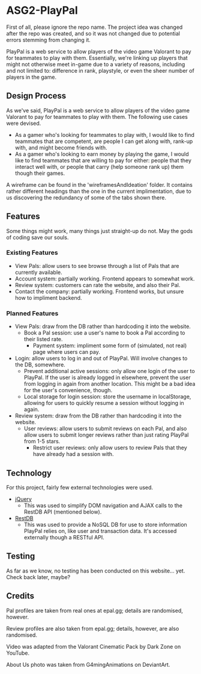 # ASG2-PlayPal

First of all, please ignore the repo name. The project idea was changed after the repo was created, and so it was not changed due to potential errors stemming from changing it.

PlayPal is a web service to allow players of the video game Valorant to pay for teammates to play with them. Essentially, we're linking up players that might not otherwise meet in-game due to a variety of reasons, including and not limited to: difference in rank, playstyle, or even the sheer number of players in the game.

## Design Process

As we've said, PlayPal is a web service to allow players of the video game Valorant to pay for teammates to play with them. The following use cases were devised.

- As a gamer who's looking for teammates to play with, I would like to find teammates that are competent, are people I can get along with, rank-up with, and might become friends with.
- As a gamer who's looking to earn money by playing the game, I would like to find teammates that are willing to pay for either: people that they interact well with, or people that carry (help someone rank up) them though their games.

A wireframe can be found in the 'wireframesAndIdeation' folder. It contains rather different headings than the one in the current implimentation, due to us discovering the redundancy of some of the tabs shown there.

## Features

Some things might work, many things just straight-up do not. May the gods of coding save our souls.

### Existing Features

- View Pals: allow users to see browse through a list of Pals that are currently available.
- Account system: partially working. Frontend appears to somewhat work.
- Review system: customers can rate the website, and also their Pal.
- Contact the company: partially working. Frontend works, but unsure how to impliment backend.

### Planned Features

- View Pals: draw from the DB rather than hardcoding it into the website.
  - Book a Pal session: use a user's name to book a Pal according to their listed rate.
    - Payment system: impliment some form of (simulated, not real) page where users can pay.
- Login: allow users to log in and out of PlayPal. Will involve changes to the DB, somewhere.
  - Prevent additional active sessions: only allow one login of the user to PlayPal. If the user is already logged in elsewhere, prevent the user from logging in again from another location. This might be a bad idea for the user's convenience, though.
  - Local storage for login session: store the username in localStorage, allowing for users to quickly resume a session without logging in again.
- Review system: draw from the DB rather than hardcoding it into the website.
  - User reviews: allow users to submit reviews on each Pal, and also allow users to submit longer reviews rather than just rating PlayPal from 1-5 stars.
    - Restrict user reviews: only allow users to review Pals that they have already had a session with.

## Technology

For this project, fairly few external technologies were used.

- [jQuery](https://jquery.com/)
  - This was used to simplify DOM navigation and AJAX calls to the RestDB API (mentioned below).
- [RestDB](https://restdb.io/)
  - This was used to provide a NoSQL DB for use to store information PlayPal relies on, like user and transaction data. It's accessed externally though a RESTful API.

## Testing

As far as we know, no testing has been conducted on this website... yet. Check back later, maybe?

## Credits

Pal profiles are taken from real ones at epal.gg; details are randomised, however.

Review profiles are also taken from epal.gg; details, however, are also randomised.

Video was adapted from the Valorant Cinematic Pack by Dark Zone on YouTube.

About Us photo was taken from G4mingAnimations on DeviantArt.
